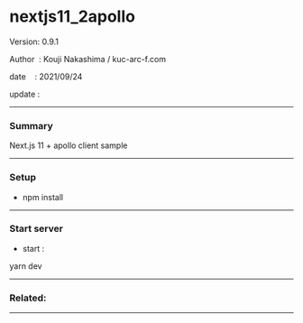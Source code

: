 ﻿# nextjs11_2apollo

 Version: 0.9.1

 Author  : Kouji Nakashima / kuc-arc-f.com

 date    : 2021/09/24

 update  :

***
### Summary

Next.js 11 + apollo client sample

***
### Setup

* npm install

***
### Start server
* start :

yarn dev

***
### Related:

***

